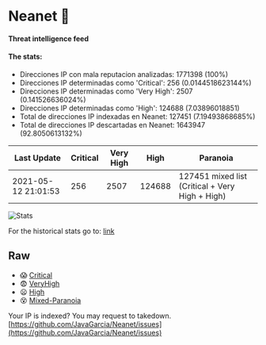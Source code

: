 # Neanet :hocho:
#### Threat intelligence feed
#### The stats:

- Direcciones IP con mala reputacion analizadas: 1771398 (100%)
- Direcciones IP determinadas como 'Critical':  256 (0.0144518623144%)
- Direcciones IP determinadas como 'Very High':  2507 (0.141526636024%)
- Direcciones IP determinadas como 'High':  124688 (7.03896018851)
- Total de direcciones IP indexadas en Neanet:  127451 (7.19493868685%)
- Total de direcciones IP descartadas en Neanet:  1643947 (92.8050613132%)

| Last Update | Critical | Very High | High | Paranoia |
| --- | --- | --- | --- | --- |
| 2021-05-12 21:01:53 | 256 | 2507 | 124688 | 127451 mixed list (Critical + Very High + High)|

![Stats](https://docs.google.com/spreadsheets/d/e/2PACX-1vSnaNMIXVabIpDJjufMlzH7poXnshF3mgd8Is1g9ytUEzVsP5my4Trn8f-xkoLLQ38xpL3HtmUexLo6/pubchart?oid=501124687&format=image)

For the historical stats go to: [link](/stats.csv)
## Raw
- :scream: [Critical](https://raw.githubusercontent.com/JavaGarcia/Neanet/master/blacklists/neanet_critical.txt)
- :fearful: [VeryHigh](https://raw.githubusercontent.com/JavaGarcia/Neanet/master/blacklists/neanet_veryHigh.txtt)
- :frowning: [High](https://raw.githubusercontent.com/JavaGarcia/Neanet/master/blacklists/neanet_high.txt)
- :dizzy_face: [Mixed-Paranoia](https://raw.githubusercontent.com/JavaGarcia/Neanet/master/blacklists/neanet_all.txt)


Your IP is indexed? You may request to takedown. [https://github.com/JavaGarcia/Neanet/issues](https://github.com/JavaGarcia/Neanet/issues)















































































































































































































































































































































































































































































































































































































































































































































































































































































































































































































































































































































































































































































































































































































































































































































































































































































































































































































































































































































































































































































































































































































































































































































































































































































































































































































































































































































































































































































































































































































































































































































































































































































































































































































































































































































































































































































































































































































































































































































































































































































































































































































































































































































































































































































































































































































































































































































































































































































































































































































































































































































































































































































































































































































































































































































































































































































































































































































































































































































































































































































































































































































































































































































































































































































































